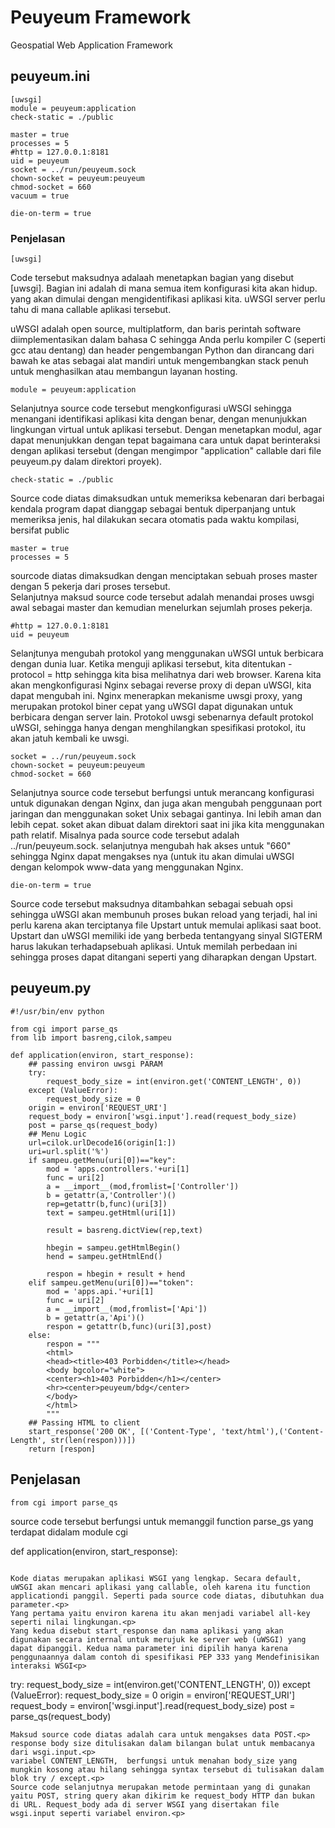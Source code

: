 # Peuyeum Framework
Geospatial Web Application Framework

## peuyeum.ini
~~~
[uwsgi]
module = peuyeum:application
check-static = ./public

master = true
processes = 5
#http = 127.0.0.1:8181
uid = peuyeum
socket = ../run/peuyeum.sock
chown-socket = peuyeum:peuyeum
chmod-socket = 660
vacuum = true

die-on-term = true
~~~
### Penjelasan
~~~
[uwsgi]
~~~

Code tersebut maksudnya adalaah menetapkan bagian yang disebut [uwsgi]. Bagian ini adalah di mana semua item konfigurasi kita akan hidup. yang akan dimulai dengan mengidentifikasi aplikasi kita.  uWSGI server perlu tahu di mana callable aplikasi tersebut.<p>
uWSGI adalah open source, multiplatform, dan baris perintah software diimplementasikan dalam bahasa C sehingga Anda perlu kompiler C (seperti gcc atau dentang) dan header pengembangan Python dan dirancang dari bawah ke atas sebagai alat mandiri untuk mengembangkan stack penuh untuk menghasilkan atau membangun layanan hosting.<p>

~~~
module = peuyeum:application
~~~

Selanjutnya  source code tersebut mengkonfigurasi uWSGI sehingga menangani identifikasi aplikasi kita dengan benar, dengan menunjukkan lingkungan virtual untuk aplikasi tersebut. Dengan menetapkan modul, agar dapat menunjukkan dengan tepat bagaimana cara untuk  dapat berinteraksi dengan aplikasi tersebut (dengan mengimpor "application" callable dari file peuyeum.py dalam direktori proyek). <p>
~~~
check-static = ./public
~~~

Source code diatas dimaksudkan untuk memeriksa kebenaran dari berbagai kendala program dapat dianggap sebagai bentuk diperpanjang untuk  memeriksa jenis, hal  dilakukan secara otomatis pada waktu kompilasi, bersifat public<p>

~~~
master = true
processes = 5
~~~

sourcode diatas dimaksudkan dengan menciptakan sebuah proses master dengan 5 pekerja dari proses tersebut.<br>
Selanjutnya maksud source code tersebut adalah menandai proses uwsgi awal sebagai master dan kemudian menelurkan sejumlah proses pekerja.<p>

~~~
#http = 127.0.0.1:8181
uid = peuyeum
~~~

Selanjtunya mengubah protokol yang menggunakan uWSGI untuk berbicara dengan dunia luar. Ketika menguji aplikasi tersebut, kita ditentukan -protocol = http sehingga kita bisa melihatnya dari web browser. Karena kita akan mengkonfigurasi Nginx sebagai reverse proxy di depan uWSGI, kita dapat mengubah ini. Nginx menerapkan mekanisme uwsgi proxy, yang merupakan protokol biner cepat yang uWSGI dapat digunakan untuk berbicara dengan server lain. Protokol uwsgi sebenarnya default protokol uWSGI, sehingga hanya dengan menghilangkan spesifikasi protokol, itu akan jatuh kembali ke uwsgi.<p>

~~~
socket = ../run/peuyeum.sock
chown-socket = peuyeum:peuyeum
chmod-socket = 660
~~~

Selanjutnya source code tersebut berfungsi untuk merancang konfigurasi untuk digunakan dengan Nginx, dan juga akan mengubah penggunaan port jaringan dan menggunakan soket Unix sebagai gantinya. Ini lebih aman dan lebih cepat. soket akan dibuat dalam direktori saat ini jika kita menggunakan path relatif. Misalnya pada source code tersebut adalah ../run/peuyeum.sock.  selanjutnya mengubah hak akses untuk "660" sehingga Nginx dapat mengakses nya (untuk itu akan dimulai uWSGI dengan kelompok www-data yang menggunakan Nginx.<p> 
~~~
die-on-term = true
~~~

Source code tersebut maksudnya ditambahkan sebagai sebuah opsi sehingga uWSGI akan membunuh proses bukan reload yang terjadi, hal ini perlu karena akan terciptanya file Upstart untuk memulai aplikasi saat boot. Upstart dan uWSGI memiliki ide yang berbeda tentangyang sinyal SIGTERM harus lakukan terhadapsebuah aplikasi. Untuk memilah perbedaan ini sehingga proses dapat ditangani seperti yang diharapkan dengan Upstart.<p>

## peuyeum.py
~~~
#!/usr/bin/env python

from cgi import parse_qs
from lib import basreng,cilok,sampeu

def application(environ, start_response):
	## passing environ uwsgi PARAM
	try:
		request_body_size = int(environ.get('CONTENT_LENGTH', 0))
	except (ValueError):
		request_body_size = 0
	origin = environ['REQUEST_URI']
	request_body = environ['wsgi.input'].read(request_body_size)
	post = parse_qs(request_body)
	## Menu Logic
	url=cilok.urlDecode16(origin[1:])
	uri=url.split('%')
	if sampeu.getMenu(uri[0])=="key":
		mod = 'apps.controllers.'+uri[1]
		func = uri[2]
		a = __import__(mod,fromlist=['Controller'])
		b = getattr(a,'Controller')()
		rep=getattr(b,func)(uri[3])
		text = sampeu.getHtml(uri[1])
		
		result = basreng.dictView(rep,text)

		hbegin = sampeu.getHtmlBegin()
		hend = sampeu.getHtmlEnd()

		respon = hbegin + result + hend
	elif sampeu.getMenu(uri[0])=="token":
		mod = 'apps.api.'+uri[1]
		func = uri[2]
		a = __import__(mod,fromlist=['Api'])
		b = getattr(a,'Api')()
		respon = getattr(b,func)(uri[3],post)
	else:
		respon = """
		<html>
		<head><title>403 Porbidden</title></head>
		<body bgcolor="white">
		<center><h1>403 Porbidden</h1></center>
		<hr><center>peuyeum/bdg</center>
		</body>
		</html>
		"""
	## Passing HTML to client
	start_response('200 OK', [('Content-Type', 'text/html'),('Content-Length', str(len(respon)))])
	return [respon]
~~~
## Penjelasan

~~~
from cgi import parse_qs
~~~

source code  tersebut berfungsi untuk memanggil function parse_gs yang terdapat didalam module cgi<p>

def application(environ, start_response):
~~~

Kode diatas merupakan aplikasi WSGI yang lengkap. Secara default, uWSGI akan mencari aplikasi yang callable, oleh karena itu function applicationdi panggil. Seperti pada source code diatas, dibutuhkan dua parameter.<p>
Yang pertama yaitu environ karena itu akan menjadi variabel all-key seperti nilai lingkungan.<p>
Yang kedua disebut start_response dan nama aplikasi yang akan digunakan secara internal untuk merujuk ke server web (uWSGI) yang dapat dipanggil. Kedua nama parameter ini dipilih hanya karena penggunaannya dalam contoh di spesifikasi PEP 333 yang Mendefinisikan interaksi WSGI<p>

~~~
try:
request_body_size = int(environ.get('CONTENT_LENGTH', 0))
		except (ValueError):
		request_body_size = 0
	origin = environ['REQUEST_URI']
	request_body = environ['wsgi.input'].read(request_body_size)
	post = parse_qs(request_body)
~~~
Maksud source code diatas adalah cara untuk mengakses data POST.<p>
response body size ditulisakan dalam bilangan bulat untuk membacanya dari wsgi.input.<p>
variabel CONTENT_LENGTH,  berfungsi untuk menahan body_size yang mungkin kosong atau hilang sehingga syntax tersebut di tulisakan dalam blok try / except.<p>
Source code selanjutnya merupakan metode permintaan yang di gunakan yaitu POST, string query akan dikirim ke request_body HTTP dan bukan di URL. Request_body ada di server WSGI yang disertakan file wsgi.input seperti variabel environ.<p>

